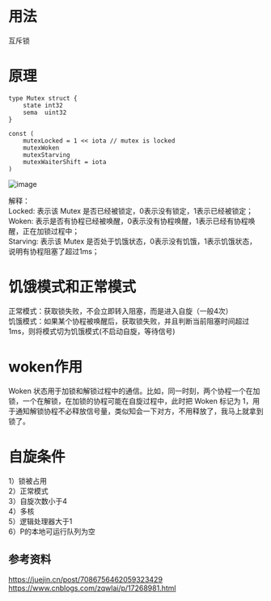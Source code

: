 # 用法
互斥锁  

# 原理
```
type Mutex struct {
    state int32 
    sema  uint32
}

const (
	mutexLocked = 1 << iota // mutex is locked
	mutexWoken
	mutexStarving
	mutexWaiterShift = iota
)
```

![image](https://github.com/user-attachments/assets/735498b3-f708-4a62-9f3f-22417f9ce394)

解释：  
Locked: 表示该 Mutex 是否已经被锁定，0表示没有锁定，1表示已经被锁定；  
Woken: 表示是否有协程已经被唤醒，0表示没有协程唤醒，1表示已经有协程唤醒，正在加锁过程中；  
Starving: 表示该 Mutex 是否处于饥饿状态，0表示没有饥饿，1表示饥饿状态，说明有协程阻塞了超过1ms；  

# 饥饿模式和正常模式
正常模式：获取锁失败，不会立即转入阻塞，而是进入自旋（一般4次）  
饥饿模式：如果某个协程被唤醒后，获取锁失败，并且判断当前阻塞时间超过1ms，则将模式切为饥饿模式(不启动自旋，等待信号)  


# woken作用
Woken 状态用于加锁和解锁过程中的通信。比如，同一时刻，两个协程一个在加锁，一个在解锁，在加锁的协程可能在自旋过程中，此时把 Woken 标记为 1，用于通知解锁协程不必释放信号量，类似知会一下对方，不用释放了，我马上就拿到锁了。  

# 自旋条件
1）锁被占用    
2）正常模式  
3）自旋次数小于4  
4）多核  
5）逻辑处理器大于1  
6）P的本地可运行队列为空  

## 参考资料
https://juejin.cn/post/7086756462059323429
https://www.cnblogs.com/zqwlai/p/17268981.html
